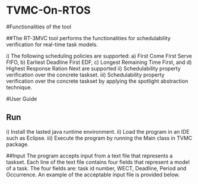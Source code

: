 # TVMC-On-RTOS
#Functionalities of the tool

##The RT-3MVC tool performs the functionalities for schedulability verification for real-time task models. 

i)	The following scheduling policies are supported: 
	a)	First Come First Serve FIFO, 
	b)	Earliest Deadline First EDF, 
	c)	Longest Remaining Time First, and 
	d)	Highest Response Ration Next are supported
ii)	Schedulability property verification over the concrete taskset.
iii)	Schedulability property verification over the concrete taskset by applying the spotlight abstraction technique.



#User Guide

## Run
i)	Install the lasted java runtime environment.
ii)	Load the program in an IDE such as Eclipse.
iii)	Execute the program by running the Main class in TVMC package.

##Input
The program accepts input from a text file that represents a taskset.
Each line of the text file contains four fields that represent a model of a task. The four fields are: task id number, WECT, Deadline, Period and Occurrence. 
An example of the acceptable input file is provided below.
